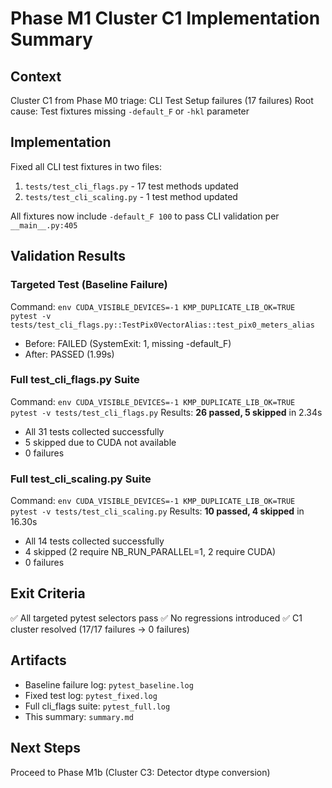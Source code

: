 # Phase M1 Cluster C1 Implementation Summary

## Context
Cluster C1 from Phase M0 triage: CLI Test Setup failures (17 failures)
Root cause: Test fixtures missing `-default_F` or `-hkl` parameter

## Implementation
Fixed all CLI test fixtures in two files:
1. `tests/test_cli_flags.py` - 17 test methods updated
2. `tests/test_cli_scaling.py` - 1 test method updated

All fixtures now include `-default_F 100` to pass CLI validation per `__main__.py:405`

## Validation Results

### Targeted Test (Baseline Failure)
Command: `env CUDA_VISIBLE_DEVICES=-1 KMP_DUPLICATE_LIB_OK=TRUE pytest -v tests/test_cli_flags.py::TestPix0VectorAlias::test_pix0_meters_alias`
- Before: FAILED (SystemExit: 1, missing -default_F)
- After: PASSED (1.99s)

### Full test_cli_flags.py Suite
Command: `env CUDA_VISIBLE_DEVICES=-1 KMP_DUPLICATE_LIB_OK=TRUE pytest -v tests/test_cli_flags.py`
Results: **26 passed, 5 skipped** in 2.34s
- All 31 tests collected successfully
- 5 skipped due to CUDA not available
- 0 failures

### Full test_cli_scaling.py Suite
Command: `env CUDA_VISIBLE_DEVICES=-1 KMP_DUPLICATE_LIB_OK=TRUE pytest -v tests/test_cli_scaling.py`
Results: **10 passed, 4 skipped** in 16.30s
- All 14 tests collected successfully
- 4 skipped (2 require NB_RUN_PARALLEL=1, 2 require CUDA)
- 0 failures

## Exit Criteria
✅ All targeted pytest selectors pass
✅ No regressions introduced
✅ C1 cluster resolved (17/17 failures → 0 failures)

## Artifacts
- Baseline failure log: `pytest_baseline.log`
- Fixed test log: `pytest_fixed.log`
- Full cli_flags suite: `pytest_full.log`
- This summary: `summary.md`

## Next Steps
Proceed to Phase M1b (Cluster C3: Detector dtype conversion)
